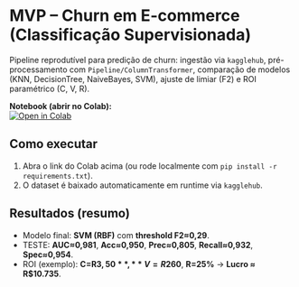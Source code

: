 # MVP – Churn em E-commerce (Classificação Supervisionada)

Pipeline reprodutível para predição de churn: ingestão via `kagglehub`, pré-processamento com `Pipeline/ColumnTransformer`, comparação de modelos (KNN, DecisionTree, NaiveBayes, SVM), ajuste de limiar (F2) e ROI paramétrico (C, V, R).

**Notebook (abrir no Colab):**  
[![Open in Colab](https://colab.research.google.com/assets/colab-badge.svg)](https://colab.research.google.com/drive/1bjbCIJo9XcMgTUq572rrQWiIRr9uaKsF#scrollTo=dlegMXzaNjDX)

## Como executar
1. Abra o link do Colab acima (ou rode localmente com `pip install -r requirements.txt`).
2. O dataset é baixado automaticamente em runtime via `kagglehub`.

## Resultados (resumo)
- Modelo final: **SVM (RBF)** com **threshold F2≈0,29**.
- TESTE: **AUC≈0,981**, **Acc≈0,950**, **Prec≈0,805**, **Recall≈0,932**, **Spec≈0,954**.
- ROI (exemplo): **C=R$3,50**, **V=R$260**, **R=25%** → **Lucro ≈ R$10.735**.

